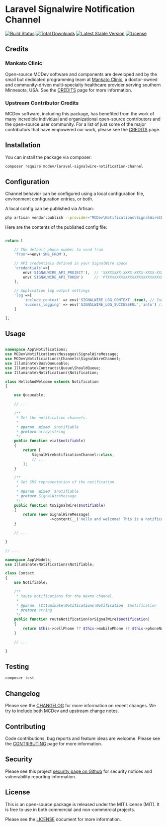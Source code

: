 # Laravel Signalwire Notification Channel

<a href="https://github.com/MankatoClinic/signalwire-notification-channel/actions"><img src="https://github.com/MankatoClinic/signalwire-notification-channel/workflows/tests/badge.svg" alt="Build Status"></a>
<a href="https://packagist.org/packages/mcdev/signalwire-notification-channel"><img src="https://img.shields.io/packagist/dt/mcdev/signalwire-notification-channel" alt="Total Downloads"></a>
<a href="https://packagist.org/packages/mcdev/signalwire-notification-channel"><img src="https://img.shields.io/packagist/v/mcdev/signalwire-notification-channel" alt="Latest Stable Version"></a>
<a href="https://packagist.org/packages/mcdev/signalwire-notification-channel"><img src="https://img.shields.io/packagist/l/mcdev/signalwire-notification-channel" alt="License"></a>

## Credits

### Mankato Clinic
Open-source MCDev software and components are developed and by the small but dedicated programming team at [Mankato Clinic](http://www.mankatoclinic.com/), a doctor-owned and community-driven multi-specialty healthcare provider serving southern Minnesota, USA. See the [CREDITS](CREDITS.md) page for more information.

### Upstream Contributor Credits

MCDev software, including this package, has benefited from the work of many incredible individual and organizational open-source contributors and the open-source user community. For a list of just some of the major contributors that have empowered our work, please see the [CREDITS](CREDITS.md) page.

## Installation

You can install the package via composer:

```bash
composer require mcdev/laravel-signalwire-notification-channel
```


## Configuration

Channel behavior can be configured using a local configuration file, environment configuration entries, or both.

A local config can be published via Artisan:

```bash
php artisan vendor:publish --provider="MCDev\Notifications\SignalWireChannelServiceProvider" --tag="config"
```

Here are the contents of the published config file:

```php

return [

    // The default phone number to send from
    'from'=>env('SMS_FROM'),

    // API credentials defined in your SignalWire space
    'credentials'=>[
        env('SIGNALWIRE_API_PROJECT'),  // 'XXXXXXXX-XXXX-XXXX-XXXX-XXXXXXXXXXXX'
        env('SIGNALWIRE_API_TOKEN')     // 'PTXXXXXXXXXXXXXXXXXXXXXXXXXXXXXXXXXXXXXXXXXXXXXXXX'
    ],

    // Application log output settings
    'log'=>[
        'include_context' => env('SIGNALWIRE_LOG_CONTEXT',true), // Include a verbose context object in log entries where possible
        'success_logging' => env('SIGNALWIRE_LOG_SUCCESSFUL','info') // Log level for successfully sent messages (NULL or FALSE disables)
    ]

];

```

## Usage

```php

namespace App\Notifications;
use MCDev\Notifications\Messages\SignalWireMessage;
use MCDev\Notificiations\Channels\SignalWireChannel;
use Illuminate\Bus\Queueable;
use Illuminate\Contracts\Queue\ShouldQueue;
use Illuminate\Notifications\Notification;

class HelloAndWelcome extends Notification
{

    use Queueable;

    // ...

    /**
     * Get the notification channels.
     *
     * @param  mixed  $notifiable
     * @return array|string
     */
    public function via($notifiable)
    {
        return [
            SignalWireNotificationChannel::class,
            // ...
        ];
    }

    /**
     * Get SMS representation of the notification.
     *
     * @param  mixed  $notifiable
     * @return SignalWireMessage
     */
    public function toSignalWire($notifiable)
    {
        return (new SignalWireMessage)
                    ->content(__('Hello and welcome! This is a notification sent using SignalWire.'));
    }

    // ...

}

// ...

namespace App\Models;
use Illuminate\Notifications\Notifiable;

class Contact
{
    use Notifiable;

    /**
     * Route notifications for the Nexmo channel.
     *
     * @param  \Illuminate\Notifications\Notification  $notification
     * @return string
     */
    public function routeNotificationForSignalWire($notification)
    {
        return $this->cellPhone ?? $this->mobilePhone ?? $this->phoneNumber;
    }

    // ...

}

```

## Testing

```bash
composer test
```

## Changelog

Please see the [CHANGELOG](CHANGELOG.md) for more information on recent changes. We try to include both MCDev and upstream change notes.

## Contributing

Code contributions, bug reports and feature ideas are welcome. Please see the [CONTRIBUTING](.github/CONTRIBUTING.md) page for more information.

## Security

Please see this project [security page on Github](../../security/policy) for security notices and vulnerability reporting information.

## License

This is an open-source package is released under the MIT License (MIT). It is free to use in both commercial and non-commercial projects. 

Please see the [LICENSE](LICENSE.md) document for more information.
